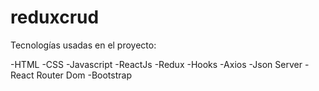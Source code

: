 # reduxcrud

Tecnologías usadas en el proyecto:

-HTML
-CSS
-Javascript
-ReactJs
-Redux
-Hooks
-Axios
-Json Server
-React Router Dom
-Bootstrap
